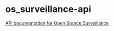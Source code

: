 # os_surveillance-api

[API documentation for Open Source Surveillance ](https://app.theneo.io/offensive-osint/oss/main-endpoints)
